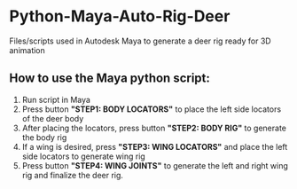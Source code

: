 # Python-Maya-Auto-Rig-Deer
Files/scripts used in Autodesk Maya to generate a deer rig ready for 3D animation

## How to use the Maya python script:
1. Run script in Maya
2. Press button **"STEP1: BODY LOCATORS"** to place the left side locators of the deer body
3. After placing the locators, press button **"STEP2: BODY RIG"** to generate the body rig
4. If a wing is desired, press **"STEP3: WING LOCATORS"** and place the left side locators to generate wing rig
5. Press button **"STEP4: WING JOINTS"** to generate the left and right wing rig and finalize the deer rig.
